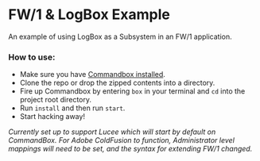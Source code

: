 # FW/1 & LogBox Example
An example of using LogBox as a Subsystem in an FW/1 application.

### How to use:

- Make sure you have [Commandbox installed](https://commandbox.ortusbooks.com/content/setup/installation.html).
- Clone the repo or drop the zipped contents into a directory.
- Fire up Commandbox by entering `box` in your terminal and `cd` into the project root directory.
- Run `install` and then run `start`.
- Start hacking away!

_Currently set up to support Lucee which will start by default on CommandBox. For Adobe ColdFusion to function, Administrator level mappings will need to be set, and the syntax for extending FW/1 changed._
